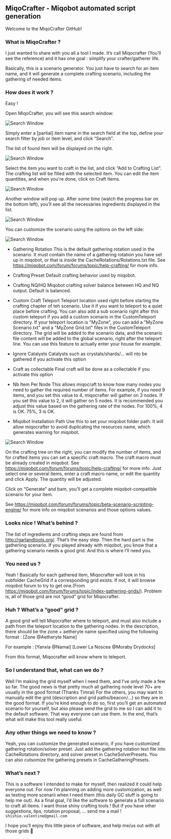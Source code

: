 ## MiqoCrafter - Miqobot automated script generation

Welcome to the MiqoCrafter GitHub!

### What is MiqoCrafter ?

I just wanted to share with you all a tool I made.
It’s call Miqocrafter (You’ll see the reference) and it has one goal : simplify your crafter/gatherer life.

Basically, this is a scenario generator.
You just have to search for an item name, and it will generate a complete crafting scenario, including the gathering of needed items.

### How does it work ?

Easy ! 

Open MiqoCrafter, you will see this search window:

![Search Window](Images/SearchArea.PNG)

Simply enter a [partial] item name in the search field at the top, define your search filter by job or item level, and click “Search”.

The list of found item will be displayed on the right.

![Search Window](Images/SearchResult.PNG)

Select the item you want to craft in the list, and click “Add to Crafting List”.
The crafting list will be filled with the selected item. You can edit the item quantities, and when you're done, click on Craft Items.

![Search Window](Images/CraftingList.PNG)

Another window will pop up. After some time (watch the progress bar on the bottom left), you’ll see all the necessaries ingredients displayed in the list.

![Search Window](Images/ScenarioForm.PNG)

You can customize the scenario using the options on the left side:

![Search Window](Images/ScenarioOptions.PNG)

- Gathering Rotation
This is the default gathering rotation used in the scenario. It must contain the name of a gathering rotation you have set up in miqobot, or that is inside the CacheRotations/Rotations.txt file.
See https://miqobot.com/forum/forums/topic/help-crafting/ for more info.

- Crafting Preset
Default crafting behavior used by miqobot.

- Crafting NQ/HQ
Miqobot crafting solver balance between HQ and NQ output. Default is balanced.

- Custom Craft Teleport
Teleport location used right before starting the crafting chapter of teh scenario. Use it if you want to teleport to a quiet place before crafting. You can also add a sub scenario right after this custom teleport if you add a custom scenario in the CustomTeleport directory.
If your teleport location is "MyZone", you can add a "MyZone Scenario.txt" and a "MyZone Grid.txt" files in the CustomTeleport directory. The grid will be added to the scenario data, and the scenario file content will be added to the global scenario, right after the teleport line.
You can use this feature to actually enter your house for example.

- Ignore Catalysts
Catalysts such as crystals/shards/... will nto be gathered if you activate this option

- Craft as collectable
Final craft will be done as a collectable if you activate this option

- Nb Item Per Node
This allows miqocraft to know how many nodes you need to gather the required number of items.
For example, if you need 9 items, and you set this value to 4, miqocrafter will gather on 3 nodes. If you set this value to 2, it will gather on 5 nodes.
It is recommended you adjust this value based on the gathering rate of the nodes. For 100%, 4 is OK. 75%, 3 is OK.

- Miqobot Installation Path
Use this to set your miqobot folder path. It will allow miqocrafter to avoid duplicating the resources name, which generates warning for miqobot.

![Search Window](Images/CraftingTree.PNG)

On the crafting tree on the right, you can modify the number of items, and for crafted items you can set a specific craft macro.
The craft macro must be already created in miqobot.
See https://miqobot.com/forum/forums/topic/help-crafting/ for more info.
Just select one or several items, enter a craft macro name, or edit the quantity and click Apply. The quantity will be adjusted.

Click on “Generate” and bam, you’ll get a complete miqobot-compatible scenario for your item.

See https://miqobot.com/forum/forums/topic/beta-scenario-scripting-engine/ for more info on miqobot scenarios and those options values.

### Looks nice ! What’s behind ?

The list of ingredients and crafting steps are found from http://garlandtools.org/. That’s the easy step.
Then the hard part is the gatheriing scenario.
If you played already with miqobot, you know that a gathering scenario needs a good grid. And this is where I’ll need you.

### You need us ?

Yeah !
Basically for each gathered item, Miqocrafter will look in his subfolder CacheGrid if a corresponding grid exists.
If not, it will browse miqobot forum to try to get one.(From https://miqobot.com/forum/forums/topic/index-gathering-grids/).
Problem is, all of those grid are not “good” grid for Miqocrafter.

### Huh ? What’s a “good” grid ?

A good grid will tell Miqocrafter where to teleport, and must also include a path from the teleport location to the gathering nodes.
In the description, there should be the zone + aetheryte name specified using the following format :
[Zone @Aetheryte Name]

For example :
[Yanxia @Namai]
[Lower La Noscea @Moraby Drydocks]

From this format, Miqocrafter will know where to teleport.

### So I understand that, what can we do ?

Well I’m making the grid myself when I need them, and I’ve only made a few so far.
The good news is that pretty much all gathering node level 70+ are usually in the good format (Thanks Timrai)
For the others, you may want to manually edit the grid (description and grid paths/beacon/…) so they are in the good format.
If you’re kind enough to do so, first you’ll get an automated scenario for yourself, but also please send the grid to me so I can add it to the default software.
That way everyone can use them.
In the end, that’s what will make this tool really useful.

### Any other things we need to know ?

Yeah, you can customize the generated scenario, if you have customized gathering rotation/solver preset.
Just add the gathering rotation text file into CacheRotations directory, and solver preset in CacheSolverPresets.
You can also cutsomize the gathering presets in CacheGatheringPresets.

### What’s next ?

This is a software I intended to make for myself, then realized it could help everyone out.
For now I’m planning on adding more customization, as well as testing more scenarii when I need them (this daily GC stuff is going to help me out).
As a final goal, I’d like the software to generate a full scenario to craft all items. I want those shiny crafting tools !
But if you have other suggestions, tips, rotation proposal, … send me a mail ! `shishio.valentine@gmail.com`

I hope you’ll enjoy this little piece of software, and help me/us out with all those grids 🙂

